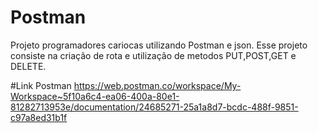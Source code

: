 # Postman
Projeto programadores cariocas utilizando Postman e json. Esse projeto consiste na criação de rota e utilização de metodos PUT,POST,GET e DELETE.

#Link Postman
https://web.postman.co/workspace/My-Workspace~5f10a6c4-ea06-400a-80e1-81282713953e/documentation/24685271-25a1a8d7-bcdc-488f-9851-c97a8ed31b1f
